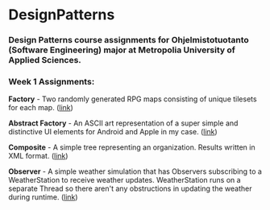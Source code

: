 # DesignPatterns

### Design Patterns course assignments for Ohjelmistotuotanto (Software Engineering) major at Metropolia University of Applied Sciences.

### Week 1 Assignments:

**Factory** - Two randomly generated RPG maps consisting of unique tilesets for each
map. ([link](https://github.com/TonyKarlin/DesignPatterns/tree/main/Factory))

**Abstract Factory** - An ASCII art representation of a super simple and distinctive UI elements for Android and Apple
in my case. ([link](https://github.com/TonyKarlin/DesignPatterns/tree/main/AbstractFactory))

**Composite** - A simple tree representing an organization. Results written in XML
format. ([link](https://github.com/TonyKarlin/DesignPatterns/tree/main/Composite))

**Observer** - A simple weather simulation that has Observers subscribing to a WeatherStation to receive
weather updates. WeatherStation runs on a separate Thread so there aren't any obstructions in updating the weather during runtime. ([link](https://github.com/TonyKarlin/DesignPatterns/tree/main/Observer/src/main/java))

